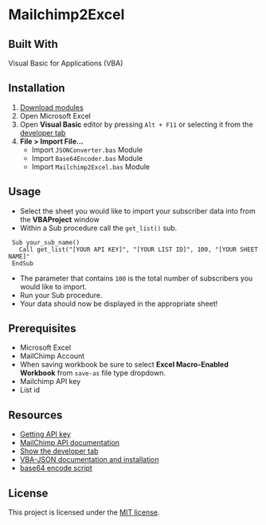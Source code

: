 # Mailchimp2Excel 

## Built With
Visual Basic for Applications (VBA)

## Installation

1. [Download modules](https://github.com/bonez0607/mailchimp2excel/tree/master/Modules)
2. Open Microsoft Excel
3. Open **Visual Basic** editor by pressing `Alt + F11` or selecting it from the [developer tab](https://support.office.com/en-us/article/show-the-developer-tab-e1192344-5e56-4d45-931b-e5fd9bea2d45) 
4. **File > Import File...**
	* Import `JSONConverter.bas` Module
	* Import `Base64Encoder.bas` Module
	* Import `Mailchimp2Excel.bas` Module
## Usage
* Select the sheet you would like to import your subscriber data into from the **VBAProject** window
* Within a Sub procedure call the `get_list()` sub. 
 ```
  Sub your_sub_name()
    Call get_list("[YOUR API KEY]", "[YOUR LIST ID]", 100, "[YOUR SHEET NAME]"
  EndSub
 ```
* The parameter that contains `100` is the total number of subscribers you would like to import. 
* Run your Sub procedure.
* Your data should now be displayed in the appropriate sheet!

## Prerequisites
* Microsoft Excel 
* MailChimp Account
* When saving workbook be sure to select **Excel Macro-Enabled Workbook** from `save-as` file type dropdown.
* Mailchimp API key
* List id

## Resources
* [Getting API key](https://kb.mailchimp.com/integrations/api-integrations/about-api-keys)
* [MailChimp API documentation](https://developer.mailchimp.com/documentation/mailchimp/guides/get-started-with-mailchimp-api-3/)
* [Show the developer tab](https://support.office.com/en-us/article/show-the-developer-tab-e1192344-5e56-4d45-931b-e5fd9bea2d45)
* [VBA-JSON documentation and installation](https://github.com/VBA-tools/VBA-JSON#installation)
* [base64 encode script](https://stackoverflow.com/questions/496751/base64-encode-string-in-vbscript/506992#506992)

## License
This project is licensed under the [MIT license]("https://opensource.org/licenses/mit-license.php").